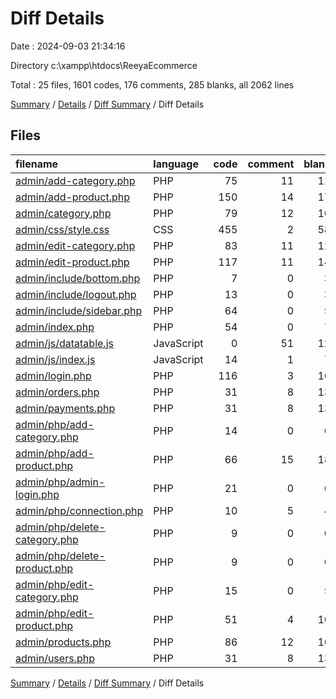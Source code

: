 # Diff Details

Date : 2024-09-03 21:34:16

Directory c:\\xampp\\htdocs\\ReeyaEcommerce

Total : 25 files,  1601 codes, 176 comments, 285 blanks, all 2062 lines

[Summary](results.md) / [Details](details.md) / [Diff Summary](diff.md) / Diff Details

## Files
| filename | language | code | comment | blank | total |
| :--- | :--- | ---: | ---: | ---: | ---: |
| [admin/add-category.php](/admin/add-category.php) | PHP | 75 | 11 | 11 | 97 |
| [admin/add-product.php](/admin/add-product.php) | PHP | 150 | 14 | 17 | 181 |
| [admin/category.php](/admin/category.php) | PHP | 79 | 12 | 16 | 107 |
| [admin/css/style.css](/admin/css/style.css) | CSS | 455 | 2 | 58 | 515 |
| [admin/edit-category.php](/admin/edit-category.php) | PHP | 83 | 11 | 12 | 106 |
| [admin/edit-product.php](/admin/edit-product.php) | PHP | 117 | 11 | 14 | 142 |
| [admin/include/bottom.php](/admin/include/bottom.php) | PHP | 7 | 0 | 3 | 10 |
| [admin/include/logout.php](/admin/include/logout.php) | PHP | 13 | 0 | 3 | 16 |
| [admin/include/sidebar.php](/admin/include/sidebar.php) | PHP | 64 | 0 | 5 | 69 |
| [admin/index.php](/admin/index.php) | PHP | 54 | 0 | 7 | 61 |
| [admin/js/datatable.js](/admin/js/datatable.js) | JavaScript | 0 | 51 | 12 | 63 |
| [admin/js/index.js](/admin/js/index.js) | JavaScript | 14 | 1 | 7 | 22 |
| [admin/login.php](/admin/login.php) | PHP | 116 | 3 | 16 | 135 |
| [admin/orders.php](/admin/orders.php) | PHP | 31 | 8 | 13 | 52 |
| [admin/payments.php](/admin/payments.php) | PHP | 31 | 8 | 13 | 52 |
| [admin/php/add-category.php](/admin/php/add-category.php) | PHP | 14 | 0 | 6 | 20 |
| [admin/php/add-product.php](/admin/php/add-product.php) | PHP | 66 | 15 | 18 | 99 |
| [admin/php/admin-login.php](/admin/php/admin-login.php) | PHP | 21 | 0 | 6 | 27 |
| [admin/php/connection.php](/admin/php/connection.php) | PHP | 10 | 5 | 4 | 19 |
| [admin/php/delete-category.php](/admin/php/delete-category.php) | PHP | 9 | 0 | 0 | 9 |
| [admin/php/delete-product.php](/admin/php/delete-product.php) | PHP | 9 | 0 | 0 | 9 |
| [admin/php/edit-category.php](/admin/php/edit-category.php) | PHP | 15 | 0 | 5 | 20 |
| [admin/php/edit-product.php](/admin/php/edit-product.php) | PHP | 51 | 4 | 10 | 65 |
| [admin/products.php](/admin/products.php) | PHP | 86 | 12 | 16 | 114 |
| [admin/users.php](/admin/users.php) | PHP | 31 | 8 | 13 | 52 |

[Summary](results.md) / [Details](details.md) / [Diff Summary](diff.md) / Diff Details